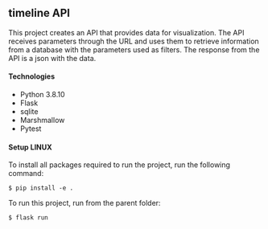 ## timeline API

This project creates an API that provides data for visualization. The API receives parameters through the URL and uses them to retrieve information from a database with the parameters used as filters. The response from the API is a json with the data.

#### Technologies

* Python 3.8.10
* Flask
* sqlite
* Marshmallow
* Pytest

#### Setup LINUX

To install all packages required to run the project, run the following command:

```
$ pip install -e .

```

To run this project, run from the parent folder:

```
$ flask run

```
